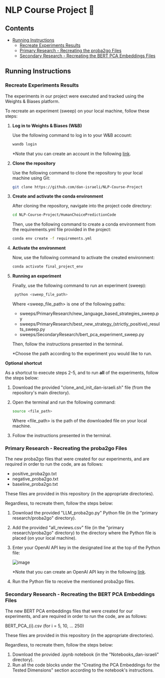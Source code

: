 # NLP Course Project 📝

## Contents
- [Running Instructions](#running-instructions)
  - [Recreate Experiments Results](#recreate-experiments-results)
  - [Primary Research - Recreating the proba2go Files](#primary-research---recreating-the-proba2go-files)
  - [Secondary Research - Recreating the BERT PCA Embeddings Files](#secondary-research---recreating-the-bert-pca-embeddings-files)

## Running Instructions

### Recreate Experiments Results

The experiments in our project were executed and tracked using the Weights & Biases platform.

To recreate an experiment (sweep) on your local machine, follow these steps:

1. **Log in to Weights & Biases (W&B)** 

   Use the following command to log in to your W&B account:
    ```bash
    wandb login
    ```

   *Note that you can create an account in the following [link](https://wandb.ai/site).

2. **Clone the repository**

   Use the following command to clone the repository to your local machine using Git:
   
   ```bash
   git clone https://github.com/dan-israeli/NLP-Course-Project
    ```
4. **Create and activate the conda environment**

    After cloning the repository, navigate into the project code directory:

    ```bash
    cd NLP-Course-Project/HumanChoicePredictionCode
    ```

    Then, use the following command to create a conda environment from the requirements.yml file provided in the project:
    ```bash
    conda env create -f requirements.yml
    ```

5. **Activate the environment**

    Now, use the following command to activate the created environment:
    ```bash
    conda activate final_project_env
    ```
6. **Running an experiment**

    Finally, use the following command to run an experiment (sweep):

   ```bash
    python <sweep_file_path>
    ```
    Where <sweep_file_path> is one of the following paths:

    - sweeps/PrimaryResearch/new_language_based_strategies_sweep.py
    - sweeps/PrimaryResearch/best_new_strategy_(strictly_positive)_results_sweep.py
    - sweeps/SecondaryResearch/bert_pca_experiment_sweep.py

    Then, follow the instructions presented in the terminal.
    
    *Choose the path according to the experiment you would like to run.

**Optional shortcut**

As a shortcut to execute steps 2-5, and to run **all** of the experiments, follow the steps below:

1. Download the provided "clone_and_init_dan-israeli.sh" file (from the repository's main directory).
2. Open the terminal and run the following command:
    
   ```bash
   source <file_path>
   ```

   Where <file_path> is the path of the downloaded file on your local machine.

3. Follow the instructions presented in the terminal.

### Primary Research - Recreating the proba2go Files

The new proba2go files that were created for our experiments, and are required in order to run the code, are as follows:

- positive_proba2go.txt
- negative_proba2go.txt
- baseline_proba2go.txt

These files are provided in this repository (in the appropriate directories).

Regardless, to recreate them, follow the steps below:

1. Download the provided "LLM_proba2go.py" Python file (in the "primary research/proba2go" directory).
2. Add the provided "all_reviews.csv" file (in the "primary research/proba2go" directory) to the directory where the Python file is placed (on your local machine).
3. Enter your OpenAI API key in the designated line at the top of the Python file:

   ![image](https://github.com/dan-israeli/NLP-Course-Project/assets/127883151/e278b9c1-0c73-4186-89c4-c5169b632fd4)

    *Note that you can create an OpenAI API key in the following [link](https://openai.com/blog/openai-api).

4. Run the Python file to receive the mentioned proba2go files.

### Secondary Research - Recreating the BERT PCA Embeddings Files

The new BERT PCA embeddings files that were created for our experiments, and are required in order to run the code, are as follows:

BERT_PCA_{i}.csv (for i = 5, 10, ... 250)

These files are provided in this repository (in the appropriate directories).

Regardless, to recreate them, follow the steps below:

1. Download the provided .ipynb notebook (in the "Notebooks_dan-israeli" directory).
2. Run all the code blocks under the "Creating the PCA Embeddings for the Tested Dimensions" section according to the notebook's instructions.
